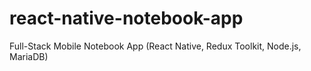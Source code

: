 # react-native-notebook-app
Full-Stack Mobile Notebook App (React Native, Redux Toolkit, Node.js, MariaDB)  
